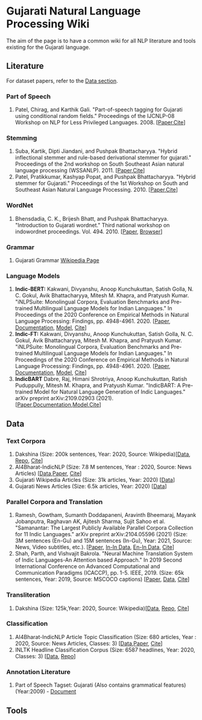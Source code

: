 # Gujarati Natural Language Processing Wiki
The aim of the page is to have a common wiki for all NLP literature and tools existing for the Gujarati language. 


## Literature
For dataset papers, refer to the [Data section](https://github.com/caffeine96/gujarati-nlp-wiki#classification).

### Part of Speech
1. Patel, Chirag, and Karthik Gali. "Part-of-speech tagging for Gujarati using conditional random fields." Proceedings of the IJCNLP-08 Workshop on NLP for Less Privileged Languages. 2008. [[Paper](https://www.aclweb.org/anthology/I08-3019.pdf),[Cite](https://www.aclweb.org/anthology/I08-3019.bib)]

### Stemming
1. Suba, Kartik, Dipti Jiandani, and Pushpak Bhattacharyya. "Hybrid inflectional stemmer and rule-based derivational stemmer for gujarati." Proceedings of the 2nd workshop on South Southeast Asian natural language processing (WSSANLP). 2011. [[Paper](https://www.aclweb.org/anthology/W11-3001.pdf),[Cite](https://www.aclweb.org/anthology/W11-3001.bib)]
2. Patel, Pratikkumar, Kashyap Popat, and Pushpak Bhattacharyya. "Hybrid stemmer for Gujarati." Proceedings of the 1st Workshop on South and Southeast Asian Natural Language Processing. 2010. [[Paper](https://www.aclweb.org/anthology/W10-3607.pdf),[Cite](https://www.aclweb.org/anthology/W10-3607.bib)]

### WordNet
1. Bhensdadia, C. K., Brijesh Bhatt, and Pushpak Bhattacharyya. "Introduction to Gujarati wordnet." Third national workshop on indowordnet proceedings. Vol. 494. 2010. [[Paper](http://www.cfilt.iitb.ac.in/wordnet/webhwn/IndoWordnetPapers/01_iwn_GujaratiWordNet.pdf), [Browser](http://www.cfilt.iitb.ac.in/gujarati/first?langno=1&queryword=boy)]

### Grammar
1. Gujarati Grammar [Wikipedia Page](https://en.wikipedia.org/wiki/Gujarati_grammar)

### Language Models
1. **Indic-BERT:** Kakwani, Divyanshu, Anoop Kunchukuttan, Satish Golla, N. C. Gokul, Avik Bhattacharyya, Mitesh M. Khapra, and Pratyush Kumar. "iNLPSuite: Monolingual Corpora, Evaluation Benchmarks and Pre-trained Multilingual Language Models for Indian Languages." In Proceedings of the 2020 Conference on Empirical Methods in Natural Language Processing: Findings, pp. 4948-4961. 2020. [[Paper](https://indicnlp.ai4bharat.org/papers/arxiv2020_indicnlp_corpus.pdf), [Documentation](https://indicnlp.ai4bharat.org/indic-bert/), [Model](https://storage.googleapis.com/ai4bharat-public-indic-nlp-corpora/models/indic-bert-v1.tar.gz), [Cite](https://www.aclweb.org/anthology/2020.findings-emnlp.445.bib)]
2. **Indic-FT:** Kakwani, Divyanshu, Anoop Kunchukuttan, Satish Golla, N. C. Gokul, Avik Bhattacharyya, Mitesh M. Khapra, and Pratyush Kumar. "iNLPSuite: Monolingual Corpora, Evaluation Benchmarks and Pre-trained Multilingual Language Models for Indian Languages." In Proceedings of the 2020 Conference on Empirical Methods in Natural Language Processing: Findings, pp. 4948-4961. 2020. [[Paper](https://indicnlp.ai4bharat.org/papers/arxiv2020_indicnlp_corpus.pdf), [Documentation](https://indicnlp.ai4bharat.org/indicft/), [Model](https://storage.googleapis.com/ai4bharat-public-indic-nlp-corpora/embedding-v2/indicnlp.ft.gu.300.bin), [Cite](https://www.aclweb.org/anthology/2020.findings-emnlp.445.bib)]
3. **IndicBART** Dabre, Raj, Himani Shrotriya, Anoop Kunchukuttan, Ratish Puduppully, Mitesh M. Khapra, and Pratyush Kumar. "IndicBART: A Pre-trained Model for Natural Language Generation of Indic Languages." arXiv preprint arXiv:2109.02903 (2021).[[Paper](https://arxiv.org/pdf/2109.02903v1.pdf),[Documentation](https://indicnlp.ai4bharat.org/indic-bart/),[Model](https://github.com/AI4Bharat/indic-bart),[Cite](https://scholar.googleusercontent.com/scholar.bib?q=info:E-Xea8DK5hYJ:scholar.google.com/&output=citation&scisdr=CgUJWj4yEObq-skKg3c:AAGBfm0AAAAAYUAMm3cffOV1bUIuIesvWE8OSB4uO6P9&scisig=AAGBfm0AAAAAYUAMmxfP08GCAidzqjeoVNIKo_9zPqoK&scisf=4&ct=citation&cd=-1&hl=en)]

## Data 
### Text Corpora
1. Dakshina (Size: 200k sentences, Year: 2020, Source: Wikipedia)[[Data](https://github.com/google-research-datasets/dakshina), [Repo](https://github.com/google-research-datasets/dakshina), [Cite](https://www.aclweb.org/anthology/2020.lrec-1.294.bib)]  
2. AI4Bharat-IndicNLP (Size: 7.8 M sentences, Year : 2020, Source: News Articles) [[Data](https://storage.googleapis.com/ai4bharat-public-indic-nlp-corpora/data/monolingual/indicnlp_v1/sentence/gu.txt.gz),[Paper](https://arxiv.org/abs/2005.00085),
[Cite](https://github.com/AI4Bharat/indicnlp_corpus#citing)]
3. Gujarati Wikipedia Articles (Size: 31k articles, Year: 2020) [[Data](https://www.kaggle.com/disisbig/gujarati-wikipedia-articles)]
4. Gujarati News Articles (Size: 6.5k articles, Year: 2020) [[Data](https://www.kaggle.com/disisbig/gujarati-news-dataset)]

### Parallel Corpora and Translation
1. Ramesh, Gowtham, Sumanth Doddapaneni, Aravinth Bheemaraj, Mayank Jobanputra, Raghavan AK, Ajitesh Sharma, Sujit Sahoo et al. "Samanantar: The Largest Publicly Available Parallel Corpora Collection for 11 Indic Languages." arXiv preprint arXiv:2104.05596 (2021) (Size: 3M sentences (En-Gu) and 15M sentences (In-Gu), Year: 2021, Source: News, Video subtitles, etc.). [[Paper](https://arxiv.org/pdf/2104.05596), [In-In Data](https://akpublicdata.blob.core.windows.net/indicnlp/samanatar/v0.2/samanatar-en-indic-v0.2.zip), [En-In Data](https://akpublicdata.blob.core.windows.net/indicnlp/samanatar/v0.2/samanatar-indic-indic-v0.2.zip), [Cite](https://indicnlp.ai4bharat.org/papers/samanantar-existing-data.bib)]
2. Shah, Parth, and Vishvajit Bakrola. "Neural Machine Translation System of Indic Languages-An Attention based Approach." In 2019 Second International Conference on Advanced Computational and Communication Paradigms (ICACCP), pp. 1-5. IEEE, 2019. (Size: 65k sentences, Year: 2019, Source: MSCOCO captions) [[Paper](https://arxiv.org/pdf/2002.02758.pdf), [Data](https://github.com/shahparth123/eng_guj_parallel_corpus), [Cite](https://scholar.googleusercontent.com/scholar.bib?q=info:SgQFqUidfG8J:scholar.google.com/&output=citation&scisdr=CgWuXFoQEL-NymKDBxQ:AAGBfm0AAAAAYJiGHxSsklCZ_dYedXa_6r_FOX8zytIs&scisig=AAGBfm0AAAAAYJiGHz3nF5zGtHP2fRfhJgis6p-Gvb1b&scisf=4&ct=citation&cd=-1&hl=en)]

### Transliteration
1. Dakshina (Size: 125k,Year: 2020, Source: Wikipedia)[[Data](https://github.com/google-research-datasets/dakshina), [Repo](https://github.com/google-research-datasets/dakshina), [Cite](https://www.aclweb.org/anthology/2020.lrec-1.294.bib)]

### Classification 
1. AI4Bharat-IndicNLP Article Topic Classification  (Size: 680 articles, Year : 2020, Source: News Articles, Classes: 3) [[Data](https://storage.googleapis.com/ai4bharat-public-indic-nlp-corpora/evaluations/classification/indicnlp-news-articles.tgz),[Paper](https://arxiv.org/abs/2005.00085),
[Cite](https://storage.googleapis.com/ai4bharat-public-indic-nlp-corpora/data/monolingual/indicnlp_v1/sentence/gu.txt.gz)]
2. INLTK Headline Classification Corpus  (Size: 6587 headlines, Year: 2020, Classes: 3) [[Data](https://github.com/ai4bharat-indicnlp/indicnlp_corpus#publicly-available-classification-datasets), [Repo](https://github.com/goru001/nlp-for-gujarati)]

### Annotation Literature
1. Part of Speech Tagset: Gujarati (Also contains grammatical features)(Year:2009) - [Document](https://www.ldcil.org/Download/Tagset/LDCIL/5Gujrati.pdf)

## Tools
